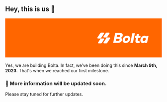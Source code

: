 ## Hey, this is us 👋

![An illustration showing a variety of differently themed Octocats. Monuments from different cities are indicated in the background like the Space Needle, Berlin Fernsehturm and Transamerica Pyramid.](https://raw.githubusercontent.com/bolta-io/.github/develop/profile/hero.png)

Yes, we are building Bolta. In fact, we’ve been doing this since **March 9th, 2023**. That's when we reached our first milestone.

### 🍿 More information will be updated soon.

Please stay tuned for further updates.
